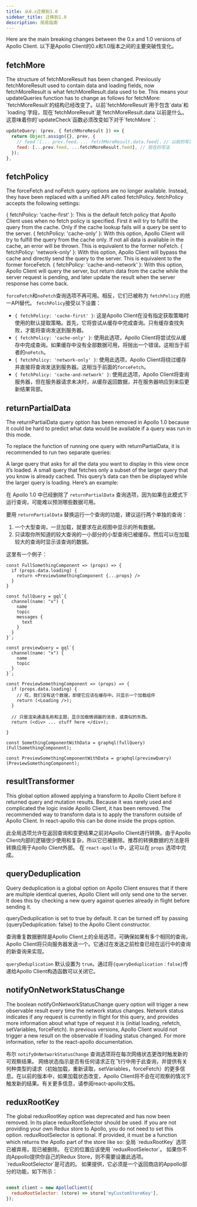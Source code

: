 ```yaml
---
title: 从0.x迁移到1.0
sidebar_title: 迁移到1.0
description: 简易指南
---
```


Here are the main breaking changes between the 0.x and 1.0 versions of Apollo Client.
以下是Apollo Client的0.x和1.0版本之间的主要突破性变化。

<h2 id="fetchMore">fetchMore</h2>
The structure of fetchMoreResult has been changed. Previously fetchMoreResult used to contain data and loading fields, now fetchMoreResult is what fetchMoreResult.data used to be. This means your updateQueries function has to change as follows for fetchMore:
`fetchMoreResult`的结构已经改变了。以前`fetchMoreResult`用于包含`data`和`loading`字段，现在`fetchMoreResult`是`fetchMoreResult.data`以前是什么。这意味着你的`updateCheck`函数必须改变如下对于`fetchMore`：

```js
updateQuery: (prev, { fetchMoreResult }) => {
  return Object.assign({}, prev, {
    // feed：[... prev.feed，... fetchMoreResult.data.feed]，// 以前的写法
    feed: [...prev.feed, ...fetchMoreResult.feed], // 现在的写法
  });
},
```

<h2 id="fetchPolicy">fetchPolicy</h2>
The forceFetch and noFetch query options are no longer available. Instead, they have been replaced with a unified API called fetchPolicy. fetchPolicy accepts the following settings:

{ fetchPolicy: 'cache-first' }: This is the default fetch policy that Apollo Client uses when no fetch policy is specified. First it will try to fulfill the query from the cache. Only if the cache lookup fails will a query be sent to the server.
{ fetchPolicy: 'cache-only' }: With this option, Apollo Client will try to fulfill the query from the cache only. If not all data is available in the cache, an error will be thrown. This is equivalent to the former noFetch.
{ fetchPolicy: 'network-only' }: With this option, Apollo Client will bypass the cache and directly send the query to the server. This is equivalent to the former forceFetch.
{ fetchPolicy: 'cache-and-network' }: With this option, Apollo Client will query the server, but return data from the cache while the server request is pending, and later update the result when the server response has come back.

`forceFetch`和`noFetch`查询选项不再可用。相反，它们已被称为 `fetchPolicy` 的统一API替代。 `fetchPolicy`接受以下设置：

- `{ fetchPolicy: 'cache-first' }`: 这是Apollo Client在没有指定获取策略时使用的默认提取策略。首先，它将尝试从缓存中完成查询。只有缓存查找失败，才能将查询发送到服务器。
- `{ fetchPolicy: 'cache-only' }`: 使用此选项，Apollo Client将尝试仅从缓存中完成查询。如果缓存中没有全部数据可用，将抛出一个错误。这相当于前者的`noFetch`。
- `{ fetchPolicy: 'network-only' }`: 使用此选项，Apollo Client将绕过缓存并直接将查询发送到服务器。这相当于前面的`forceFetch`。
- `{ fetchPolicy: 'cache-and-network' }`: 使用此选项，Apollo Client将查询服务器，但在服务器请求未决时，从缓存返回数据，并在服务器响应到来后更新结果背部。

<h2 id="returnPartialData">returnPartialData</h2>
The returnPartialData query option has been removed in Apollo 1.0 because it could be hard to predict what data would be available if a query was run in this mode.

To replace the function of running one query with returnPartialData, it is recommended to run two separate queries:

A large query that asks for all the data you want to display in this view once it’s loaded.
A small query that fetches only a subset of the larger query that you know is already cached. This query’s data can then be displayed while the larger query is loading.
Here’s an example:

在 Apollo 1.0 中已经删除了 `returnPartialData` 查询选项，因为如果在此模式下运行查询，可能难以预测哪些数据可用。

要用 `returnPartialData` 替换运行一个查询的功能，建议运行两个单独的查询：

1. 一个大型查询，一旦加载，就要求在此视图中显示的所有数据。
2. 只读取你所知道的较大查询的一小部分的小型查询已被缓存。然后可以在加载较大的查询时显示该查询的数据。

这里有一个例子：

```
const FullSomethingComponent => (props) => {
  if (props.data.loading) {
    return <PreviewSomethingComponent {...props} />
  }
}

const fullQuery = gql`{
  channel(name: "x") {
    name
    topic
    messages {
      text
    }
  }
}`;

const previewQuery = gql`{
  channel(name: "x") {
    name
    topic
  }
}`;

const PreviewSomethingComponent => (props) => {
  if (props.data.loading) {
    // 哎，我们没有这个数据，即使它应该在缓存中。只显示一个加载组件
    return (<Loading />);
  }
  
  // 只是渲染通道名称和主题，显示加载微调器的消息，或类似的东西。
  return (<div> ... stuff here </div>);

}

const SomethingComponentWithData = graphql(fullQuery)(FullSomethingComponent);

const PreviewSomethingComponentWithData = graphql(previewQuery)(PreviewSomethingComponent);

```

<h2 id="resultTransformer">resultTransformer</h2>
This global option allowed applying a transform to Apollo Client before it returned query and mutation results. Because it was rarely used and complicated the logic inside Apollo Client, it has been removed. The recommended way to transform data is to apply the transform outside of Apollo Client.
In react-apollo this can be done inside the props option.

此全局选项允许在返回查询和变更结果之前对Apollo Client进行转换。由于Apollo Client内部的逻辑很少使用和复杂，所以它已被删除。推荐的转换数据的方法是将转换应用于Apollo Client外部。
在 `react-apollo` 中，这可以在 `props` 选项中完成。

<h2 id="queryDeduplication">queryDeduplication</h2>
Query deduplication is a global option on Apollo Client ensures that if there are multiple identical queries, Apollo Client will only send one to the server. It does this by checking a new query against queries already in flight before sending it.

queryDeduplication is set to true by default. It can be turned off by passing {queryDeduplication: false} to the Apollo Client constructor.

查询重复数据删除是Apollo Client上的全局选项，可确保如果有多个相同的查询，Apollo Client将只向服务器发送一个。它通过在发送之前检查已经在运行中的查询的新查询来实现。

`queryDeduplication` 默认设置为 `true`。通过将`{queryDeduplication：false}`传递给Apollo Client构造函数可以关闭它。

<h2 id="notifyOnNetworkStatusChange">notifyOnNetworkStatusChange</h2>
The boolean notifyOnNetworkStatusChange query option will trigger a new observable result every time the network status changes.
Network status indicates if any request is currently in flight for this query, and provides more information about what type of request it is (initial loading, refetch, setVariables, forceFetch). In previous versions, Apollo Client would not trigger a new result on the observable if loading status changed. For more information, refer to the react-apollo documentation.


布尔 `notifyOnNetworkStatusChange` 查询选项将在每次网络状态更改时触发新的可观察结果。
网络状态指示是否有任何请求正在飞行中用于此查询，并提供有关何种类型的请求（初始加载，重新读取，setVariables，forceFetch）的更多信息。在以前的版本中，如果加载状态改变，Apollo Client将不会在可观察的情况下触发新的结果。有关更多信息，请参阅react-apollo文档。

<h2 id="reduxRootKey">reduxRootKey</h2>
The global reduxRootKey option was deprecated and has now been removed. In its place reduxRootSelector should be used. If you are not providing your own Redux store to Apollo, you do not need to set this option. reduxRootSelector is optional.
If provided, it must be a function which returns the Apollo part of the store like so:
全局 `reduxRootKey` 选项已被弃用，现已被删除。 在它的位置应该使用 `reduxRootSelector`。 如果你不向Appollo提供你自己的Redux Store，则不需要设置此选项。 `reduxRootSelector`是可选的。
如果提供，它必须是一个返回商店的Appollo部分的功能，如下所示：

```js

const client = new ApolloClient({
  reduxRootSelector: (store) => store['myCustomStoreKey'],
});
```
